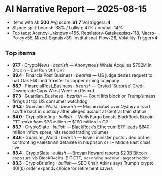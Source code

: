 # AI Narrative Report — 2025-08-15
- Items with AI: **500**   Avg score: **61.7**   Vol triggers: **4**
- Stance split: bearish: 38% / bullish: 47% / neutral: 14%
- Top tags: Agency-Unknown×455, Regulatory-Gatekeeping×118, Macro-Policy×55, Mixed-Signals×39, Institutional-Flow×26, Volatility-Trigger×4

## Top items
- **97.7** · CryptoNews · *bearish* — Anonymous Whale Acquires $792M in Bitcoin – Bull Run Still On?
- **89.4** · FinancialPost_Business · *bearish* — US judge denies request to halt Oak Flat land transfer to copper mining company
- **88.7** · FinancialPost_Business · *bearish* — Orsted ‘Surprise’ Credit Downgrade Caps Worst Week on Record
- **87.3** · Guardian_Business · *bearish* — Court lifts block on Trump’s mass firings at top US consumer watchdog
- **84.2** · Guardian_World · *bearish* — Man arrested over Sydney airport scuffle back in custody after alleged assault at Central train station
- **84.0** · CryptoBriefing · *bullish* — Wells Fargo boosts BlackRock Bitcoin ETF stake from $26 million to $160 million in Q2
- **83.7** · CryptoSlate · *bullish* — BlackRock’s Ethereum ETF leads $640 million inflow spree, hits record trading volumes
- **83.6** · Guardian_World · *bearish* — Israeli minister posts video online confronting Palestinian detainee in his prison cell – Middle East crisis live
- **83.4** · CryptoSlate · *bullish* — Brevan Howard reports $2.3B Bitcoin exposure via BlackRock’s IBIT ETF, becoming second-largest holder
- **83.3** · CryptoBriefing · *bullish* — SEC Chair Atkins says Trump’s crypto 401(k) order expands choice for retirement savers